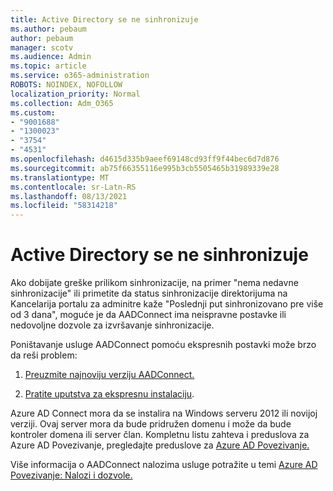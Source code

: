 ```yaml
---
title: Active Directory se ne sinhronizuje
ms.author: pebaum
author: pebaum
manager: scotv
ms.audience: Admin
ms.topic: article
ms.service: o365-administration
ROBOTS: NOINDEX, NOFOLLOW
localization_priority: Normal
ms.collection: Adm_O365
ms.custom:
- "9001688"
- "1300023"
- "3754"
- "4531"
ms.openlocfilehash: d4615d335b9aeef69148cd93ff9f44bec6d7d876
ms.sourcegitcommit: ab75f66355116e995b3cb5505465b31989339e28
ms.translationtype: MT
ms.contentlocale: sr-Latn-RS
ms.lasthandoff: 08/13/2021
ms.locfileid: "58314218"
---
```

# <a name="active-directory-not-syncing"></a>Active Directory se ne sinhronizuje

Ako dobijate greške prilikom sinhronizacije, na primer "nema nedavne sinhronizacije" ili primetite da status sinhronizacije direktorijuma na Kancelarija portalu za adminitre kaže "Poslednji put sinhronizovano pre više od 3 dana", moguće je da AADConnect ima neispravne postavke ili nedovoljne dozvole za izvršavanje sinhronizacije.  

Poništavanje usluge AADConnect pomoću ekspresnih postavki može brzo da reši problem:

1. [Preuzmite najnoviju verziju AADConnect.](https://go.microsoft.com/fwlink/?LinkId=615771)

2. [Pratite uputstva za ekspresnu instalaciju](https://docs.microsoft.com/azure/active-directory/hybrid/how-to-connect-install-express).

Azure AD Connect mora da se instalira na Windows serveru 2012 ili novijoj verziji. Ovaj server mora da bude pridružen domenu i može da bude kontroler domena ili server član. Kompletnu listu zahteva i preduslova za Azure AD Povezivanje, pregledajte preduslove za [Azure AD Povezivanje.](https://docs.microsoft.com/azure/active-directory/hybrid/how-to-connect-install-prerequisites)

Više informacija o AADConnect nalozima usluge potražite u temi [Azure AD Povezivanje: Nalozi i dozvole.](https://docs.microsoft.com/azure/active-directory/hybrid/reference-connect-accounts-permissions)
